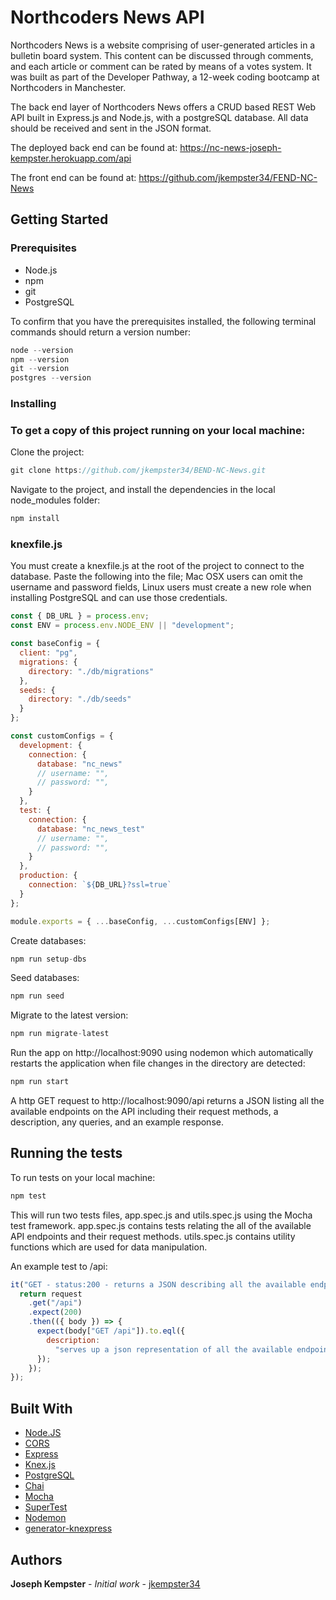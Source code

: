 # Northcoders News API

Northcoders News is a website comprising of user-generated articles in a bulletin board system. This content can be discussed through comments, and each article or comment can be rated by means of a votes system. It was built as part of the Developer Pathway, a 12-week coding bootcamp at Northcoders in Manchester.

The back end layer of Northcoders News offers a CRUD based REST Web API built in Express.js and Node.js, with a postgreSQL database. All data should be received and sent in the JSON format.

The deployed back end can be found at: https://nc-news-joseph-kempster.herokuapp.com/api

The front end can be found at: https://github.com/jkempster34/FEND-NC-News

## Getting Started

### Prerequisites

- Node.js
- npm
- git
- PostgreSQL

To confirm that you have the prerequisites installed, the following terminal commands should return a version number:

```js
node --version
npm --version
git --version
postgres --version
```

### Installing

### To get a copy of this project running on your local machine:

Clone the project:

```js
git clone https://github.com/jkempster34/BEND-NC-News.git
```

Navigate to the project, and install the dependencies in the local node_modules folder:

```js
npm install
```

### knexfile.js

You must create a knexfile.js at the root of the project to connect to the database. Paste the following into the file; Mac OSX users can omit the username and password fields, Linux users must create a new role when installing PostgreSQL and can use those credentials.

```javascript
const { DB_URL } = process.env;
const ENV = process.env.NODE_ENV || "development";

const baseConfig = {
  client: "pg",
  migrations: {
    directory: "./db/migrations"
  },
  seeds: {
    directory: "./db/seeds"
  }
};

const customConfigs = {
  development: {
    connection: {
      database: "nc_news"
      // username: "",
      // password: "",
    }
  },
  test: {
    connection: {
      database: "nc_news_test"
      // username: "",
      // password: "",
    }
  },
  production: {
    connection: `${DB_URL}?ssl=true`
  }
};

module.exports = { ...baseConfig, ...customConfigs[ENV] };
```

Create databases:

```js
npm run setup-dbs
```

Seed databases:

```js
npm run seed
```

Migrate to the latest version:

```js
npm run migrate-latest
```

Run the app on http://localhost:9090 using nodemon which automatically restarts the application when file changes in the directory are detected:

```js
npm run start
```

A http GET request to http://localhost:9090/api returns a JSON listing all the available endpoints on the API including their request methods, a description, any queries, and an example response.

## Running the tests

To run tests on your local machine:

```js
npm test
```

This will run two tests files, app.spec.js and utils.spec.js using the Mocha test framework. app.spec.js contains tests relating the all of the available API endpoints and their request methods. utils.spec.js contains utility functions which are used for data manipulation.

An example test to /api:

```js
it("GET - status:200 - returns a JSON describing all the available endpoints on your API", () => {
  return request
    .get("/api")
    .expect(200)
    .then(({ body }) => {
      expect(body["GET /api"]).to.eql({
        description:
          "serves up a json representation of all the available endpoints of the api"
      });
    });
});
```

## Built With

- [Node.JS](https://nodejs.org)
- [CORS](https://www.npmjs.com/package/cors)
- [Express](https://expressjs.com/)
- [Knex.js](https://knexjs.org)
- [PostgreSQL](https://www.postgresql.org/)
- [Chai](https://www.chaijs.com/)
- [Mocha](https://mochajs.org/)
- [SuperTest](https://github.com/visionmedia/supertest)
- [Nodemon](https://nodemon.io/)
- [generator-knexpress](https://github.com/AnthonyMedina/generator-knexpress)

## Authors

**Joseph Kempster** - _Initial work_ - [jkempster34](https://github.com/jkempster34)
